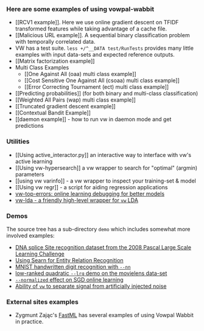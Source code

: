 ### Here are some examples of using vowpal-wabbit

 - [[RCV1 example]].  Here we use online gradient descent on TFIDF transformed features while taking advantage of a cache file.
 - [[Malicious URL example]].  A sequential binary classification problem with temporally correlated data.
 - VW has a test suite.  `less +/^__DATA test/RunTests` provides many little examples with input data-sets and expected reference outputs.
 - [[Matrix factorization example]]
 - Multi Class Examples
    - [[One Against All (oaa) multi class example]]
    - [[Cost Sensitive One Against All (csoaa) multi class example]]
    - [[Error Correcting Tournament (ect) multi class example]]
 - [[Predicting probabilities]] (for both binary and multi-class classification)
 - [[Weighted All Pairs (wap) multi class example]]
 - [[Truncated gradient descent example]]
 - [[Contextual Bandit Example]]
 - [[daemon example]] - how to run vw in daemon mode and get predictions

### Utilities
 - [[Using active_interactor.py]] an interactive way to interface with vw's active learning
 - [[Using vw-hypersearch]] a vw wrapper to search for "optimal" (argmin) parameters
 - [[using vw varinfo]] - a vw wrapper to inspect your training-set & model
 - [[Using vw regr]] - a script for aiding regression applications
 - [vw-top-errors: online learning debugging for better models](https://github.com/arielf/vowpal_wabbit/wiki/vw-top-errors:-online-learning-debugging-for-better-models)
 - [vw-lda - a friendly high-level wrapper for `vw` LDA](https://github.com/JohnLangford/vowpal_wabbit/blob/master/utl/vw-lda)

### Demos

The source tree has a sub-directory `demo` which includes somewhat more involved examples:

 - [DNA splice Site recognition dataset from the 2008 Pascal Large Scale Learning Challenge](https://github.com/JohnLangford/vowpal_wabbit/tree/master/demo/dna)
 - [Using Searn for Entity Relation Recognition](https://github.com/JohnLangford/vowpal_wabbit/tree/master/demo/entityrelation)
 - [MNIST handwritten digit recognition with `--nn`](https://github.com/JohnLangford/vowpal_wabbit/tree/master/demo/mnist)
 - [low-ranked quadratic `--lrq` demo on the movielens data-set](https://github.com/JohnLangford/vowpal_wabbit/tree/master/demo/movielens)
 - [`--normalized` effect on SGD online learning](https://github.com/JohnLangford/vowpal_wabbit/tree/master/demo/normalized)
 - [Ability of `vw` to separate signal from artificially injected noise](https://github.com/JohnLangford/vowpal_wabbit/tree/master/demo/random-noise)

### External sites examples

 - Zygmunt Zając's [FastML](http://fastml.com/blog/categories/vw/) has several examples of using Vowpal Wabbit in practice.
